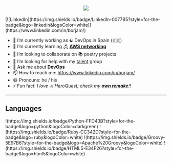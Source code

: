 <h1 align="center">
  <a href="https://git.io/typing-svg">
    <img src="https://readme-typing-svg.herokuapp.com/?lines=Hello,+there!+👋;This+is+Borja+Martín+😊....;Nice+to+meet+you!&center=true&size=30">
  </a>
</h1>
<div align=right">
[![LinkedIn](https://img.shields.io/badge/LinkedIn-0077B5?style=for-the-badge&logo=linkedin&logoColor=white)](https://www.linkedin.com/in/borjam/)
</div>

 - 🔭 I’m currently working as ☯️ DevOps in Spain (🇪🇸)
 - 🌱 I’m currently learning 🖧 [**AWS networking**](https://aws.amazon.com/vpc/?nc1=h_ls)
 - 👯 I’m looking to collaborate on 📚 poetry projects
 - 🤔 I’m looking for help with my [talent](https://github.com/talent) group
 - 💬 Ask me about **DevOps**
 - 📫 How to reach me: https://www.linkedin.com/in/borjam/
 - 😄 Pronouns: he / his
 - ⚡ Fun fact: *I love ⚔️ HeroQuest; check my [**own remake**](http://heroquest.herokuapp.com/inicio)!!*

 <hr>
 <h2>Languages</h2>
!(https://img.shields.io/badge/Python-FFD43B?style=for-the-badge&logo=python&logoColor=darkgreen)
!(https://img.shields.io/badge/Ruby-CC342D?style=for-the-badge&logo=ruby&logoColor=white)
!(https://img.shields.io/badge/Groovy-5E97B6?style=for-the-badge&logo=Apache%20Groovy&logoColor=white)
!(https://img.shields.io/badge/HTML5-E34F26?style=for-the-badge&logo=html5&logoColor=white)
